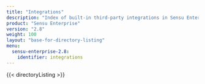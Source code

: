 ```yaml
---
title: "Integrations"
description: "Index of built-in third-party integrations in Sensu Enterprise."
product: "Sensu Enterprise"
version: "2.8"
weight: 100
layout: "base-for-directory-listing"
menu:
  sensu-enterprise-2.8:
    identifier: integrations
---
```


{{< directoryListing >}}
